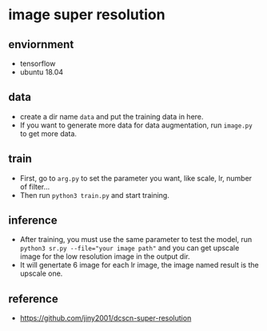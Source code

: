 # image super resolution

## enviornment
- tensorflow
- ubuntu 18.04

## data
- create a dir name `data` and put the training data in here.
- If you want to generate more data for data augmentation, run `image.py` to get more data.

## train
- First, go to `arg.py` to set the parameter you want, like scale, lr, number of filter...
- Then run `python3 train.py` and start training.

## inference
- After training, you must use the same parameter to test the model, run `python3 sr.py --file="your image path"` and you can get upscale image for the low resolution image in the output dir.
- It will genertate 6 image for each lr image, the image named result is the upscale one.

## reference
- https://github.com/jiny2001/dcscn-super-resolution


